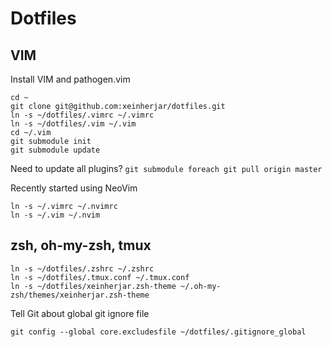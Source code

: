 # Dotfiles


## VIM
Install VIM and pathogen.vim

```
cd ~
git clone git@github.com:xeinherjar/dotfiles.git
ln -s ~/dotfiles/.vimrc ~/.vimrc
ln -s ~/dotfiles/.vim ~/.vim
cd ~/.vim
git submodule init
git submodule update
```

Need to update all plugins?
`git submodule foreach git pull origin master`

Recently started using NeoVim
```
ln -s ~/.vimrc ~/.nvimrc
ln -s ~/.vim ~/.nvim
```

## zsh, oh-my-zsh, tmux
```
ln -s ~/dotfiles/.zshrc ~/.zshrc
ln -s ~/dotfiles/.tmux.conf ~/.tmux.conf
ln -s ~/dotfiles/xeinherjar.zsh-theme ~/.oh-my-zsh/themes/xeinherjar.zsh-theme
```

Tell Git about global git ignore file
```
git config --global core.excludesfile ~/dotfiles/.gitignore_global
```
